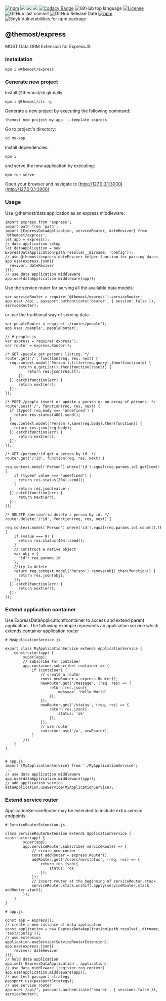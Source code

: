 [![npm](https://img.shields.io/npm/v/@themost%2Fexpress.svg)](https://www.npmjs.com/package/@themost%2Fexpress)
![](https://github.com/kbarbounakis/most-data-express/workflows/test/badge.svg) 
![](https://img.shields.io/david/dev/kbarbounakis/most-data-express) ![](https://img.shields.io/david/peer/kbarbounakis/most-data-express?path=modules%2F%40themost%2Fexpress)
[![Codacy Badge](https://api.codacy.com/project/badge/Grade/dfea8d9613474170b13e298d416c5c37)](https://www.codacy.com/manual/kbarbounakis/most-data-express?utm_source=github.com&amp;utm_medium=referral&amp;utm_content=kbarbounakis/most-data-express&amp;utm_campaign=Badge_Grade)
![GitHub top language](https://img.shields.io/github/languages/top/kbarbounakis/most-data-express)
[![License](https://img.shields.io/npm/l/@themost/express.svg)](/LICENSE)
![GitHub last commit](https://img.shields.io/github/last-commit/kbarbounakis/most-data-express)
![GitHub Release Date](https://img.shields.io/github/release-date/kbarbounakis/most-data-express)
[![npm](https://img.shields.io/npm/dw/@themost/data)](https://www.npmjs.com/package/@themost%2Fexpress)
![Snyk Vulnerabilities for npm package](https://img.shields.io/snyk/vulnerabilities/npm/@themost/express)

## @themost/express
MOST Data ORM Extension for ExpressJS

### Installation

    npm i @themost/express

### Generate new project

Install @themost/cli globally

    npm i @themost/cli -g

Generate a new project by executing the following command:

    themost new project my-app  --template express

Go to project's directory:

    cd my-app
  
Install dependencies:

    npm i
  
and serve the new application by executing:

    npm run serve
  
Open your browser and navigate to [http://127.0.0.1:3000](http://127.0.0.1:3000)
    
### Usage

Use @themost/data application as an express middleware:

    import express from 'express';
    import path from 'path';
    import {ExpressDataApplication, serviceRouter, dateReviver} from '@themost/express';
    let app = express();
    // data application setup
    let dataApplication = new ExpressDataApplication(path.resolve(__dirname, 'config'));
    // use @themost/express dateReviver helper function for parsing dates
    app.use(express.json({
      reviver: dateReviver 
    }));
    // use data application middleware
    app.use(dataApplication.middleware(app));
    
Use the service router for serving all the available data models:
    
    var serviceRouter = require('@themost/express').serviceRouter;
    app.use('/api', passport.authenticate('bearer', { session: false }), serviceRouter);
    
or use the traditional way of serving data:

    var peopleRouter = require('./routes/people');
    app.use('/people', peopleRouter);

    // # people.js
    var express = require('express');
    var router = express.Router();
    
    /* GET /people get persons listing. */
    router.get('/', function(req, res, next) {
      req.context.model('Person').filter(req.query).then(function(q) {
          return q.getList().then(function(result) {
              return res.json(result);
          });
      }).catch(function(err) {
          return next(err);
      });
    });
    
    /* POST /people insert or update a person or an array of persons. */
    router.post('/', function(req, res, next) {
      if (typeof req.body === 'undefined') {
        return res.status(400).send();
      }
      req.context.model('Person').save(req.body).then(function() {
        return res.json(req.body);
      }).catch(function(err) {
          return next(err);
      });
    });
    
    /* GET /person/:id get a person by id. */
    router.get('/:id', function(req, res, next) {
      req.context.model('Person').where('id').equal(req.params.id).getItem().then(function(value) {
        if (typeof value === 'undefined') {
          return res.status(204).send();
        }
          return res.json(value);
      }).catch(function(err) {
          return next(err);
      });
    });
    
    /* DELETE /person/:id delete a person by id. */
    router.delete('/:id', function(req, res, next) {
      req.context.model('Person').where('id').equal(req.params.id).count().then(function(value) {
        if (value === 0) {
          return res.status(404).send();
        }
        // construct a native object
        var obj = {
          "id": req.params.id
        };
        //try to delete
        return req.context.model('Person').remove(obj).then(function() {
          return res.json(obj);
        });
      }).catch(function(err) {
          return next(err);
      });
    });

### Extend application container

Use ExpressDataApplication#container to access and extend parent application. The following example represents an application service which extends container application router

    # MyApplicationService.js
 
    export class MyApplicationService extends ApplicationService {
        constructor(app) {
            super(app);
            // subscribe for container
            app.container.subscribe( container => {
                if (container) {
                    // create a router
                    const newRouter = express.Router();
                    newRouter.get('/message', (req, res) => {
                        return res.json({
                            message: 'Hello World'
                        });
                    });
                    newRouter.get('/status', (req, res) => {
                        return res.json({
                            status: 'ok'
                        });
                    });
                    // use router
                    container.use('/a', newRouter);
                }
            });
        }
    }
    
    
    # app.js
    import {MyApplicationService} from './MyApplicationService';
    ...
    // use data application middleware
    app.use(dataApplication.middleware(app));
    // add application service
    dataApplication.useService(MyApplicationService);
    
### Extend service router

ApplicationServiceRouter may be extended to include extra service endpoints:

    # ServiceRouterExtension.js
 
    class ServiceRouterExtension extends ApplicationService {
    constructor(app) {
            super(app);
            app.serviceRouter.subscribe( serviceRouter => {
                // create new router
                const addRouter = express.Router();
                addRouter.get('/users/me/status', (req, res) => {
                    return res.json({
                        status: 'ok'
                    });
                });
                // insert router at the beginning of serviceRouter.stack
                serviceRouter.stack.unshift.apply(serviceRouter.stack, addRouter.stack);
            });
        }
    }

    # app.js

    const app = express();
    // create a new instance of data application
    const application = new ExpressDataApplication(path.resolve(__dirname, 'test/config'));
    // use extension
    application.useService(ServiceRouterExtension);
    app.use(express.json({
        reviver: dateReviver
    }));
    // hold data application
    app.set('ExpressDataApplication', application);
    // use data middleware (register req.context)
    app.use(application.middleware(app));
    // use test passport strategy
    passport.use(passportStrategy);
    // use service router
    app.use('/api/', passport.authenticate('bearer', { session: false }), serviceRouter);
